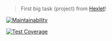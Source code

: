 >First big task (project) from [Hexlet](https://hexlet.io)!

[![Maintainability](https://api.codeclimate.com/v1/badges/1a625e08653ef986fb03/maintainability)](https://codeclimate.com/github/MrBlackBear/project-lvl1-s224/maintainability)

[![Test Coverage](https://api.codeclimate.com/v1/badges/1a625e08653ef986fb03/test_coverage)](https://codeclimate.com/github/MrBlackBear/project-lvl1-s224/test_coverage)
